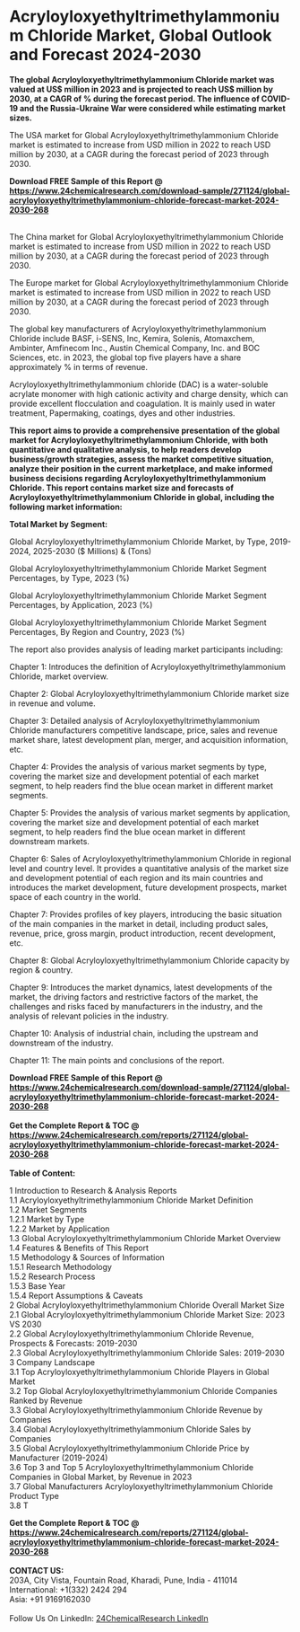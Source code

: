 <h1>Acryloyloxyethyltrimethylammonium Chloride Market, Global Outlook and Forecast 2024-2030</h1><p><strong>The global Acryloyloxyethyltrimethylammonium Chloride market was valued at US$ million in 2023 and is projected to reach US$ million by 2030, at a CAGR of % during the forecast period. The influence of COVID-19 and the Russia-Ukraine War were considered while estimating market sizes.</strong></p><p>
</p><p>The USA market for Global Acryloyloxyethyltrimethylammonium Chloride market is estimated to increase from USD million in 2022 to reach USD million by 2030, at a CAGR during the forecast period of 2023 through 2030.</p><div><b>Download FREE Sample of this Report @ 
            <a href="https://www.24chemicalresearch.com/download-sample/271124/global-acryloyloxyethyltrimethylammonium-chloride-forecast-market-2024-2030-268">
            https://www.24chemicalresearch.com/download-sample/271124/global-acryloyloxyethyltrimethylammonium-chloride-forecast-market-2024-2030-268</a></b></div><br><p>
</p><p>The China market for Global Acryloyloxyethyltrimethylammonium Chloride market is estimated to increase from USD million in 2022 to reach USD million by 2030, at a CAGR during the forecast period of 2023 through 2030.</p><p>
</p><p>The Europe market for Global Acryloyloxyethyltrimethylammonium Chloride market is estimated to increase from USD million in 2022 to reach USD million by 2030, at a CAGR during the forecast period of 2023 through 2030.</p><p>
</p><p>The global key manufacturers of Acryloyloxyethyltrimethylammonium Chloride include BASF, i-SENS, Inc, Kemira, Solenis, Atomaxchem, Ambinter, Amfinecom Inc., Austin Chemical Company, Inc. and BOC Sciences, etc. in 2023, the global top five players have a share approximately % in terms of revenue.</p><p>
Acryloyloxyethyltrimethylammonium chloride (DAC) is a water-soluble acrylate monomer with high cationic activity and charge density, which can provide excellent flocculation and coagulation. It is mainly used in water treatment, Papermaking, coatings, dyes and other industries.</p><p>
<strong>This report aims to provide a comprehensive presentation of the global market for Acryloyloxyethyltrimethylammonium Chloride, with both quantitative and qualitative analysis, to help readers develop business/growth strategies, assess the market competitive situation, analyze their position in the current marketplace, and make informed business decisions regarding Acryloyloxyethyltrimethylammonium Chloride. This report contains market size and forecasts of Acryloyloxyethyltrimethylammonium Chloride in global, including the following market information:</strong></p><p>
</p><p>
<strong>Total Market by Segment:</strong></p><p>
Global Acryloyloxyethyltrimethylammonium Chloride Market, by Type, 2019-2024, 2025-2030 ($ Millions) &amp; (Tons)</p><p>
Global Acryloyloxyethyltrimethylammonium Chloride Market Segment Percentages, by Type, 2023 (%)</p><p>
</p><p>
Global Acryloyloxyethyltrimethylammonium Chloride Market Segment Percentages, by Application, 2023 (%)</p><p>
</p><p>
Global Acryloyloxyethyltrimethylammonium Chloride Market Segment Percentages, By Region and Country, 2023 (%)</p><p>
</p><p>
The report also provides analysis of leading market participants including:</p><p>
</p><p>
</p><p>
Chapter 1: Introduces the definition of Acryloyloxyethyltrimethylammonium Chloride, market overview.</p><p>
Chapter 2: Global Acryloyloxyethyltrimethylammonium Chloride market size in revenue and volume.</p><p>
Chapter 3: Detailed analysis of Acryloyloxyethyltrimethylammonium Chloride manufacturers competitive landscape, price, sales and revenue market share, latest development plan, merger, and acquisition information, etc.</p><p>
Chapter 4: Provides the analysis of various market segments by type, covering the market size and development potential of each market segment, to help readers find the blue ocean market in different market segments.</p><p>
Chapter 5: Provides the analysis of various market segments by application, covering the market size and development potential of each market segment, to help readers find the blue ocean market in different downstream markets.</p><p>
Chapter 6: Sales of Acryloyloxyethyltrimethylammonium Chloride in regional level and country level. It provides a quantitative analysis of the market size and development potential of each region and its main countries and introduces the market development, future development prospects, market space of each country in the world.</p><p>
Chapter 7: Provides profiles of key players, introducing the basic situation of the main companies in the market in detail, including product sales, revenue, price, gross margin, product introduction, recent development, etc.</p><p>
Chapter 8: Global Acryloyloxyethyltrimethylammonium Chloride capacity by region &amp; country.</p><p>
Chapter 9: Introduces the market dynamics, latest developments of the market, the driving factors and restrictive factors of the market, the challenges and risks faced by manufacturers in the industry, and the analysis of relevant policies in the industry.</p><p>
Chapter 10: Analysis of industrial chain, including the upstream and downstream of the industry.</p><p>
Chapter 11: The main points and conclusions of the report.</p><div><b>Download FREE Sample of this Report @ 
            <a href="https://www.24chemicalresearch.com/download-sample/271124/global-acryloyloxyethyltrimethylammonium-chloride-forecast-market-2024-2030-268">
            https://www.24chemicalresearch.com/download-sample/271124/global-acryloyloxyethyltrimethylammonium-chloride-forecast-market-2024-2030-268</a></b></div><br><div><b>Get the Complete Report & TOC @ 
            <a href="https://www.24chemicalresearch.com/reports/271124/global-acryloyloxyethyltrimethylammonium-chloride-forecast-market-2024-2030-268">
            https://www.24chemicalresearch.com/reports/271124/global-acryloyloxyethyltrimethylammonium-chloride-forecast-market-2024-2030-268</a></b></div><br>
            <b>Table of Content:</b><p>1 Introduction to Research & Analysis Reports<br />
    1.1 Acryloyloxyethyltrimethylammonium Chloride Market Definition<br />
    1.2 Market Segments<br />
        1.2.1 Market by Type<br />
        1.2.2 Market by Application<br />
    1.3 Global Acryloyloxyethyltrimethylammonium Chloride Market Overview<br />
    1.4 Features & Benefits of This Report<br />
    1.5 Methodology & Sources of Information<br />
        1.5.1 Research Methodology<br />
        1.5.2 Research Process<br />
        1.5.3 Base Year<br />
        1.5.4 Report Assumptions & Caveats<br />
2 Global Acryloyloxyethyltrimethylammonium Chloride Overall Market Size<br />
    2.1 Global Acryloyloxyethyltrimethylammonium Chloride Market Size: 2023 VS 2030<br />
    2.2 Global Acryloyloxyethyltrimethylammonium Chloride Revenue, Prospects & Forecasts: 2019-2030<br />
    2.3 Global Acryloyloxyethyltrimethylammonium Chloride Sales: 2019-2030<br />
3 Company Landscape<br />
    3.1 Top Acryloyloxyethyltrimethylammonium Chloride Players in Global Market<br />
    3.2 Top Global Acryloyloxyethyltrimethylammonium Chloride Companies Ranked by Revenue<br />
    3.3 Global Acryloyloxyethyltrimethylammonium Chloride Revenue by Companies<br />
    3.4 Global Acryloyloxyethyltrimethylammonium Chloride Sales by Companies<br />
    3.5 Global Acryloyloxyethyltrimethylammonium Chloride Price by Manufacturer (2019-2024)<br />
    3.6 Top 3 and Top 5 Acryloyloxyethyltrimethylammonium Chloride Companies in Global Market, by Revenue in 2023<br />
    3.7 Global Manufacturers Acryloyloxyethyltrimethylammonium Chloride Product Type<br />
    3.8 T</p><div><b>Get the Complete Report & TOC @ 
            <a href="https://www.24chemicalresearch.com/reports/271124/global-acryloyloxyethyltrimethylammonium-chloride-forecast-market-2024-2030-268">
            https://www.24chemicalresearch.com/reports/271124/global-acryloyloxyethyltrimethylammonium-chloride-forecast-market-2024-2030-268</a></b></div><br><b>CONTACT US:</b><br>
            203A, City Vista, Fountain Road, Kharadi, Pune, India - 411014<br>
            International: +1(332) 2424 294<br>
            Asia: +91 9169162030 <br><br>
            Follow Us On LinkedIn: <a href="https://www.linkedin.com/company/24chemicalresearch/">24ChemicalResearch LinkedIn</a>